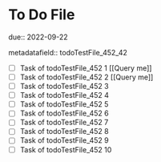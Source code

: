 # To Do File

due:: 2022-09-22

metadatafield:: todoTestFile_452_42

- [ ] Task of todoTestFile_452 1 [[Query me]]
- [ ] Task of todoTestFile_452 2 [[Query me]]
- [ ] Task of todoTestFile_452 3
- [ ] Task of todoTestFile_452 4
- [ ] Task of todoTestFile_452 5
- [ ] Task of todoTestFile_452 6
- [ ] Task of todoTestFile_452 7
- [ ] Task of todoTestFile_452 8
- [ ] Task of todoTestFile_452 9
- [ ] Task of todoTestFile_452 10